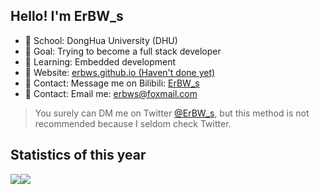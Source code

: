 ## Hello! I'm ErBW_s

<!--
**ErBWs/ErBWs** is a ✨ _special_ ✨ repository because its `README.md` (this file) appears on your GitHub profile.

Here are some ideas to get you started:

- 🔭 I’m currently working on ...
- 🌱 I’m currently learning ...
- 👯 I’m looking to collaborate on ...
- 🤔 I’m looking for help with ...
- 💬 Ask me about ...
- 📫 How to reach me: ...
- 😄 Pronouns: ...
- ⚡ Fun fact: ...
-->

- 🏫 School:      DongHua University (DHU)
- 🎯 Goal:        Trying to become a full stack developer
- 🧐 Learning:    Embedded development
- 📑 Website:     <a href="https://erbws.github.io" target="_blank">erbws.github.io (Haven't done yet)</a>
- 💬 Contact:     Message me on Bilibili: <a href="https://space.bilibili.com/28325282" target="_blank">ErBW_s</a>
- 💬 Contact:     Email me: erbws@foxmail.com
> You surely can DM me on Twitter <a href="https://twitter.com/ErBW_s" target="_blank">@ErBW_s</a>, but this method is not recommended because I seldom check Twitter.

## Statistics of this year

<p align="">
  <a height="137px">
  <a href="https://github.com/ErBWs">
    <img src="https://github-readme-stats.vercel.app/api?username=ErBWs&hide_title=true&hide_border=true&show_icons=true&include_all_commits=true&line_height=21&bg_color=0,EC6C6C,FFD479,FFFC79,73FA79&theme=graywhite&locale=en"/><img src="https://github-readme-stats.vercel.app/api/top-langs/?username=ErBWs&hide_border=true&layout=compact&langs_count=8&bg_color=0,EC6C6C,FFD479,FFFC79,73FA79&theme=graywhite&locale=en"/>
  </a>
</p>
